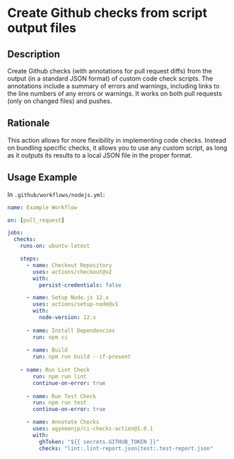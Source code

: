 # Create Github checks from script output files

## Description

Create Github checks (with annotations for pull request diffs) from the output (in a standard JSON format) of custom code check scripts. The annotations include a summary of errors and warnings, including links to the line numbers of any errors or warnings. It works on both pull requests (only on changed files) and pushes.


## Rationale

This action allows for more flexibility in implementing code checks. Instead on bundling specific checks, it allows you to use any custom script, as long as it outputs its results to a local JSON file in the proper format.

## Usage Example

In `.github/workflows/nodejs.yml`:

```yml
name: Example Workflow

on: [pull_request]

jobs:
  checks:
    runs-on: ubuntu-latest

    steps:
      - name: Checkout Repository
        uses: actions/checkout@v2
        with: 
          persist-credentials: false

      - name: Setup Node.js 12.x
        uses: actions/setup-node@v1
        with:
          node-version: 12.x
      
      - name: Install Dependencies
        run: npm ci
        
      - name: Build
		run: npm run build --if-present
		
	- name: Run Lint Check
        run: npm run lint
        continue-on-error: true
        
      - name: Run Test Check
        run: npm run test
        continue-on-error: true

      - name: Annotate Checks
        uses: agyemanjp/ci-checks-action@1.0.1
        with:
          ghToken: "${{ secrets.GITHUB_TOKEN }}"
          checks: "lint:.lint-report.json|test:.test-report.json"
```
